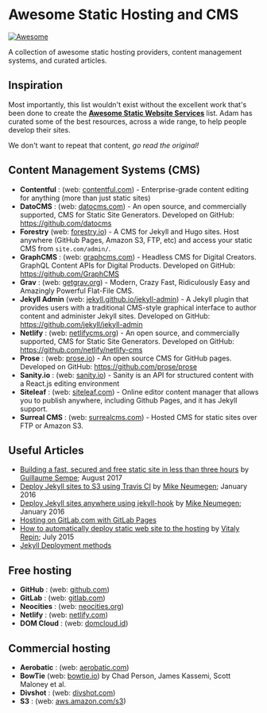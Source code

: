 # Awesome Static Hosting and CMS
[![Awesome](https://cdn.rawgit.com/sindresorhus/awesome/d7305f38d29fed78fa85652e3a63e154dd8e8829/media/badge.svg)](https://github.com/sindresorhus/awesome)

A collection of awesome static hosting providers, content management systems, and curated articles.

## Inspiration

Most importantly, this list wouldn't exist without the excellent work that's been done to create the [**Awesome Static Website Services**](https://github.com/aharris88/awesome-static-website-services) list.  Adam has curated some of the best resources, across a wide range, to help people develop their sites. 

We don't want to repeat that content, _go read the original!_  

## Content Management Systems (CMS)
- **Contentful** : (web: [contentful.com](https://www.contentful.com/features/)) - Enterprise-grade content editing for anything (more than just static sites)
- **DatoCMS** : (web: [datocms.com](https://www.datocms.com)) - An open source, and commercially supported, CMS for Static Site Generators.  Developed on GitHub: https://github.com/datocms
- **Forestry** (web: [forestry.io](https://forestry.io)) - A CMS for Jekyll and Hugo sites. Host anywhere (GitHub Pages, Amazon S3, FTP, etc) and access your static CMS from `site.com/admin/`.
- **GraphCMS** : (web: [graphcms.com](https://graphcms.com/)) - Headless CMS for Digital Creators. GraphQL Content APIs for Digital Products.  Developed on GitHub: https://github.com/GraphCMS
- **Grav** : (web: [getgrav.org](https://getgrav.org/)) - Modern, Crazy Fast, Ridiculously Easy and Amazingly Powerful Flat-File CMS.
- **Jekyll Admin** (web: [jekyll.github.io/jekyll-admin](https://jekyll.github.io/jekyll-admin/)) - A Jekyll plugin that provides users with a traditional CMS-style graphical interface to author content and administer Jekyll sites.  Developed on GitHub: https://github.com/jekyll/jekyll-admin
- **Netlify** : (web: [netlifycms.org](https://www.netlifycms.org/)) - An open source, and commercially supported, CMS for Static Site Generators.  Developed on GitHub: https://github.com/netlify/netlify-cms
- **Prose** : (web: [prose.io](http://prose.io/)) - An open source CMS for GitHub pages.  Developed on GitHub: https://github.com/prose/prose
- **Sanity.io** : (web: [sanity.io](https://www.sanity.io/)) - Sanity is an API for structured content with a React.js editing environment
- **Siteleaf** : (web: [siteleaf.com](http://www.siteleaf.com/)) - Online editor content manager that allows you to publish anywhere, including Github Pages, and it has Jekyll support.
- **Surreal CMS** : (web: [surrealcms.com](http://www.surrealcms.com/)) - Hosted CMS for static sites over FTP or Amazon S3.

## Useful Articles
- [Building a fast, secured and free static site in less than three hours](https://fillmem.com/post/self-hosted-fast-secured-and-free-static-site/) by [Guillaume Sempe](https://github.com/gsempe); August 2017
- [Deploy Jekyll sites to S3 using Travis CI](https://cloudcannon.com/tutorial/2016/01/21/deploy-jekyll-sites-to-s3-using-travis-ci/) by [Mike Neumegen](https://github.com/mneumegen); January 2016
- [Deploy Jekyll sites anywhere using jekyll-hook](https://cloudcannon.com/tutorial/2016/01/26/deploy-jekyll-sites-anywhere-with-jekyll-hook/) by [Mike Neumegen](https://github.com/mneumegen); January 2016
- [Hosting on GitLab.com with GitLab Pages](https://about.gitlab.com/2016/04/07/gitlab-pages-setup/)
- [How to automatically deploy static web site to the hosting](http://vrepin.org/vr/JekyllDeploy) by [Vitaly Repin](https://github.com/vitalyrepin/); July 2015
- [Jekyll Deployment methods](https://jekyllrb.com/docs/deployment-methods/)

## Free hosting
- **GitHub** : (web: [github.com](https://github.com))
- **GitLab** : (web: [gitlab.com](https://gitlab.com))
- **Neocities** : (web: [neocities.org](https://neocities.org))
- **Netlify** : (web: [netlify.com](https://www.netlify.com))
- **DOM Cloud** : (web: [domcloud.id](https://domcloud.id/en/))

## Commercial hosting
- **Aerobatic** : (web: [aerobatic.com](http://www.aerobatic.com))
- **BowTie** (web: [bowtie.io](https://bowtie.io)) by Chad Person, James Kassemi, Scott Maloney et al.
- **Divshot** : (web: [divshot.com](https://divshot.com/))
- **S3** : (web: [aws.amazon.com/s3](http://aws.amazon.com/s3/))
